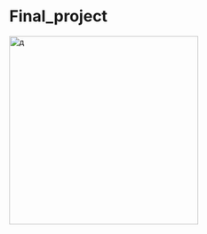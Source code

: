 # Final_project

<img width="340" alt="д" src="https://user-images.githubusercontent.com/73099449/117708738-d7698080-b1d8-11eb-9ad4-68780d97b320.PNG">

